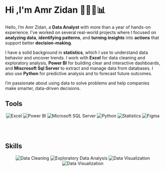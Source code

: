 # Hi ,I'm Amr Zidan 👩🏻‍💻📊

Hello, I’m Amr Zidan, a **Data Analyst** with more than a year of hands-on experience. I’ve worked on several real-world projects where I focused on **analyzing data**, **identifying patterns**, and **turning insights** into **actions** that support better **decision-making**.

I have a solid background in **statistics**, which I use to understand data behavior and uncover trends. I work with **Excel** for data cleaning and exploratory analysis, **Power BI** for building clear and interactive dashboards, and **Miscrosoft Sql Server** to extract and manage data from databases. I also use **Python** for predictive analysis and to forecast future outcomes.

I’m passionate about using data to solve problems and help companies make smarter, data-driven decisions.

## Tools  

<p align="center">

  <img src="https://img.shields.io/badge/Excel-217346?style=for-the-badge&logo=microsoft-excel&logoColor=white" alt="Excel" />
  <img src="https://img.shields.io/badge/Power%20BI-F2C811?style=for-the-badge&logo=powerbi&logoColor=black" alt="Power BI" />
  <img src="https://img.shields.io/badge/SQL%20Server-CC2927?style=for-the-badge&logo=microsoft-sql-server&logoColor=white" alt="Microsoft SQL Server" />
  <img src="https://img.shields.io/badge/Python-3776AB?style=for-the-badge&logo=python&logoColor=white" alt="Python" />
  <img src="https://img.shields.io/badge/Statistics-00599C?style=for-the-badge&logo=databricks&logoColor=white" alt="Statistics" />
   <!-- Figma -->
  <img src="https://img.shields.io/badge/Figma-F24E1E?style=for-the-badge&logo=figma&logoColor=white" alt="Figma" />
</p>
  <br><br>

  ##  Skills
 <p align="center">
  <img src="https://img.shields.io/badge/Data%20Cleaning-4CAF50?style=for-the-badge&logo=hackthebox&logoColor=white" alt="Data Cleaning" />
  <img src="https://img.shields.io/badge/EDA-009688?style=for-the-badge&logo=googlesheets&logoColor=white" alt="Exploratory Data Analysis" />
  <img src="https://img.shields.io/badge/Data%20Visualization-FF6F00?style=for-the-badge&logo=tableau&logoColor=white" alt="Data Visualization" />
  <img src="https://img.shields.io/badge/Decision%20making-9B59B6?style=for-the-badge&logo=tableau&logoColor=white" alt="Data Visualization" />
 
</p>




